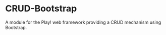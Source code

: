 CRUD-Bootstrap
==============

A module for the Play! web framework providing a CRUD mechanism using Bootstrap.